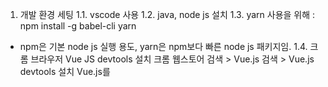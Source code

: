 1. 개발 환경 세팅
1.1. vscode 사용
1.2. java, node js 설치
1.3. yarn 사용을 위해 : npm install -g babel-cli yarn
* npm은 기본 node js 실행 용도, yarn은 npm보다 빠른 node js 패키지임.
1.4. 크롬 브라우저 Vue JS devtools 설치
  크롬 웹스토어 검색 > Vue.js 검색 > Vue.js devtools 설치
  Vue.js를 <script> 내 URL로 입력할 경우는 devtools 사용을 위해 chrome://extensions 로 이동해서 Vue.js devtools를 찾아 파일 URL에 대한 액세스 허용 선택


2. VS code 확장 설치목록 (VS Code에서 Cntl+Shift+X)
2.1. view-in-browser : html 파일을 기본 브라우저로 볼 수 있도록 함
2.2. vetur 코드에 대한 문법 강조, 코드 자동완성, 디버깅 린팅 기능들 제공
2.3. HTML Snippets : HTML 태그 조각을 빠르게 작성할 수 있도록 도와줌
2.4. JS-CSS-HTML Formatters : JS, CSS, HTML의 코드 자동완성 기능을 제공, 에디터 창에서 Cntl+Space 눌러 사용
2.5. Vue 2 Snippets : Vue.js 2.0 의 코드 조각 지원과 문법 강조 기능 제공
2.6. Vue-beautify : Vue.js 코드에 대한 정리, 배치 기능 제공
2.7. ESLint : 자바스크립트 코드 스타일, 문법 체크 기능을 제공
2.8. vscode-icons : vscode 디렉터리 구조 예쁘게 변경
2.9. TSLint : Type script
2.10. Auto Close Tag : html 태그 넣었을 때 닫아주는 태그
2.11. Material Icon theme : 파일 아이콘 테마
2.12. Night Owl : code syntax highlight


3. git으로 프로젝트 받아오기 (유용한 사이트에 있는 링크 참고)
3.1. 받아올 디렉터리에 git 설정
  - git init
  - git username, email 추가
  - git remote 설정
  - git pull 수행


4. git으로 repository pull 한 이후
vue프로젝트에 ESLint recommended, autoFixOnSave 적용
--> 이거 적용해야 js, vue 파일에 대해 eslint가 엄격한 코딩 스타일(현재 airBNB 기준 적용시켰음)에 의해 에러 발생하지 않는 코드 작성 가능.
https://velog.io/@skyepodium/VS-code%EC%97%90%EC%84%9C-vue%ED%94%84%EB%A1%9C%EC%A0%9D%ED%8A%B8-eslint-%EC%A0%81%EC%9A%A9-7xjr4r2on5

위 내용 - settings.json에 내용 추가
{
    "eslint.validate": [
        {"language": "vue", "autoFix": true}, //vue 체크
        {"language": "javascript", "autoFix": true}, //자바스크립트 체크
        {"language": "html", "autoFix": true}, //HTML 체크 <div></div> -> <div />
    ],
    "eslint.autoFixOnSave": true,
    "eslint.alwaysShowStatus": true,
}

5. npm install () --dev 로 설치된 패키지들을 받아오기 위해
 npm install
 * npm install 해주면 dependancy 걸려있는 패키지들이 모두 다운로드 됨.


6. 유용한 사이트
6.1. 개발 환경 구축
  https://handcoding.tistory.com/196

6.2. vue js 한국 사용자 
  http://vuejs.kr/jekyll/update/2017/03/13/vuejs-component-style-guide/

6.3. vue 시작, 다양한 설명과 구조 
  https://beomy.tistory.com/40

6.4. VS Code + Git 연동
  https://evols-atirev.tistory.com/14

6.5. vue 적절한 구조
  https://medium.com/tldr-tech/vue-js-2-vuex-router-yarn-basic-configuration-version-2-7b9c489d43b3

6.6. vue-cli 3.x에서 webpack 설정 방법 페이지
  https://lovemewithoutall.github.io/it/vue-cli-3-webpack/

6.7. 페이지 쪼개는 법(MPA)
  https://kamang-it.tistory.com/entry/JavaScriptVuevue30-cli%EC%97%90%EC%84%9C-%ED%8E%98%EC%9D%B4%EC%A7%80-%EB%8B%A8%EC%9C%84%EB%A1%9C-%EC%AA%BC%EA%B0%9C%EC%84%9C-%EB%B9%8C%EB%93%9C%ED%95%98%EA%B8%B0

6.8. VS Code + Git 연동
  https://evols-atirev.tistory.com/14
  git remote add origin https://github.com/JinHyun-Park/new-meta.git
  git remote add origin2 https://github.com/JinHyun-Park/new-meta.git

6.9. SPA로 개발하여 빌드해서 상용에 올리고 사용자가 직접 url을 쳐서 들어갈 경우 없는 파일에 접근하는 것이기 때문에 Spring에서는 다음과 같은 설정을 해야함
  https://handcoding.tistory.com/196



7. 이 프로젝트의 구성 내용
* 개발자가 직접 아래 내용을 수행할 필요는 없음
  vue create로 프로젝트 생성.
  router, vuex 등 선택
  
  추가한 패키지(-g는 전역, --save는 디렉터리에 설치)
  npm install -g yarn @vue/cli (vue-cli 3.0 이상 버전)
  npm install -g babel-cli yarn
  yarn add -D babel-cli babel-preset-env babel-preset-stage-2
  vue add axios
  
  webpack 설정을 위한 패키지 설치
  npm install --save-dev webpack webpack-cli
  
  vuetify(UI 컴포넌트 등) 적용과 IE11 지원하게 하기 위한 설정
  * https://vuetifyjs.com/ko/getting-started/quick-start
  npm install --save vuetify  (vue add vuetify)
  npm install babel-polyfill --save
  npm install @babel/preset-env --save-dev
  
  npm install --save-dev babel-plugin-syntax-dynamic-import
  
  Babel 라이브러리 설치
  yarn add -D babel-cli babel-preset-env babel-preset-stage-2
  
  material-design icon
  npm install --save material-design-icons-iconfont
  import 'material-design-icons-iconfont/dist/material-design-icons.css'
  
  npm install @mdi/font --save
  
  transform-imports 패키지가 a-la-carte 컴포넌트에 꼭 필요한 건 아니지만 패키지들을 임포팅하는 프로세스를 간단하게   만들기 때문에 "매우" 추천
  https://vuetifyjs.com/ko/framework/a-la-carte
  npm i stylus stylus-loader style-loader css-loader --save-dev
  제한 사항(동적 구성 요소 있을 때 수동으로 구성 요소 가져와야함)에 관해서는 홈페이지 참고
  
  path resolver 설치
  yarn add eslint-import-resolver-webpack -D
  
  ES6 사용을 위한 polyfill 설정(IE에서 Promise 함수 사용을 위함)
  npm install --save es6-promise

  VUE SCROLL
  npm install vue-scroll --save

  뷰 페이징 처리 설치 vuejs-paginate
  npm install --save vuejs-paginate bootstrap@3.3.x

  vue-datepicker
  npm install -save @livelybone/vue-datepicker

  Vue-Quill-Editor
  npm install vue-quill-editor --save
  npm i -S quill
  https://github.com/surmon-china/vue-quill-editor

  vue-cookie
  npm install vue-cookie --save

  Vue Loading Overlay Component
  npm install vue-loading-overlay --save


  **2020.02.15
  자동 저장 시 js 4탭 lint 뜨는 것 잡는 방법
   : F1 > formatter config 에서 javascript tab 2로 변경 -> restart

   lint에서 prettier 설정 추가
   npm install --save prettier
   npm install --save @vue/eslint-config-prettier